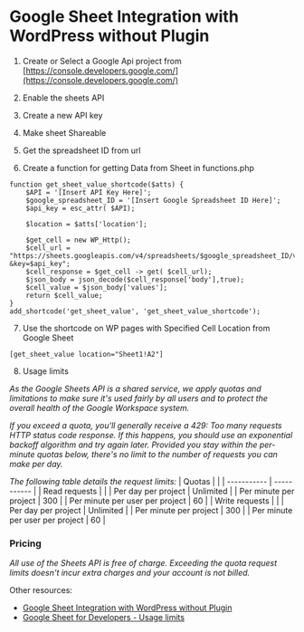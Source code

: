 # Google Sheet Integration with WordPress without Plugin

1. Create or Select a Google Api project from [https://console.developers.google.com/](https://console.developers.google.com/)

2. Enable the sheets API

3. Create a new API key

4. Make sheet Shareable

5. Get the spreadsheet ID from url

6. Create a function for getting Data from Sheet in functions.php

```
function get_sheet_value_shortcode($atts) {
	$API = '[Insert API Key Here]';
	$google_spreadsheet_ID = '[Insert Google Spreadsheet ID Here]';
	$api_key = esc_attr( $API);
	 
	$location = $atts['location'];
	 
	$get_cell = new WP_Http();
	$cell_url = "https://sheets.googleapis.com/v4/spreadsheets/$google_spreadsheet_ID/values/$location?&key=$api_key";
	$cell_response = $get_cell -> get( $cell_url);
	$json_body = json_decode($cell_response['body'],true);
	$cell_value = $json_body['values'];
	return $cell_value;
}
add_shortcode('get_sheet_value', 'get_sheet_value_shortcode');
```

7. Use the shortcode on WP pages
with Specified Cell Location from Google Sheet

```
[get_sheet_value location="Sheet1!A2"]
```

8. Usage limits
 
*As the Google Sheets API is a shared service, we apply quotas and limitations to make sure it's used fairly by all users and to protect the overall health of the Google Workspace system.*

*If you exceed a quota, you'll generally receive a 429: Too many requests HTTP status code response. If this happens, you should use an exponential backoff algorithm and try again later. Provided you stay within the per-minute quotas below, there's no limit to the number of requests you can make per day.*

*The following table details the request limits:*
| Quotas |  |
| ----------- | ----------- |
| Read requests | |
| Per day per project | Unlimited |
| Per minute per project | 300 |
| Per minute per user per project | 60 |
| Write requests | |
| Per day per project | Unlimited |
| Per minute per project | 300 |
| Per minute per user per project | 60 |

### Pricing
*All use of the Sheets API is free of charge. Exceeding the quota request limits doesn't incur extra charges and your account is not billed.*

Other resources:
 - [Google Sheet Integration with WordPress without Plugin](https://phpcoder.tech/google-sheet-integration-with-wordpress-without-plugin/)
 - [Google Sheet for Developers - Usage limits](https://developers.google.com/sheets/api/limits)
